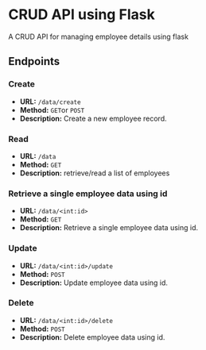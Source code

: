 
# CRUD API using Flask

A CRUD API for managing employee details using flask

## Endpoints


### Create 

- **URL:** `/data/create`
- **Method:** `GET`or `POST`
- **Description:** Create a new employee record.


### Read

- **URL:** `/data`
- **Method:** `GET`
- **Description:** retrieve/read a list of employees

### Retrieve a single employee data using id

- **URL:** `/data/<int:id>`
- **Method:** `GET`
- **Description:** Retrieve a single employee data using id.

### Update

- **URL:** `/data/<int:id>/update`
- **Method:** `POST`
- **Description:** Update employee data using id.

### Delete

- **URL:** `/data/<int:id>/delete`
- **Method:** `POST`
- **Description:** Delete employee data using id.



#


